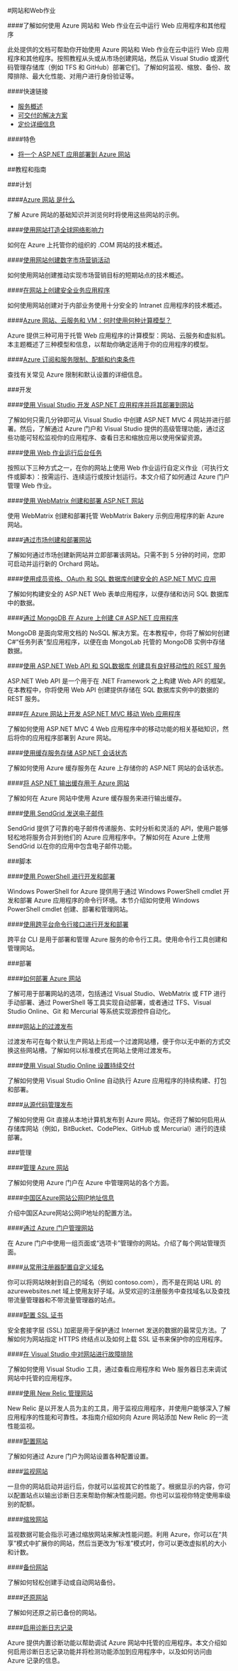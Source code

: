 <properties linkid="dev-net-website" urlDisplayName="Windows Azure 网站" pageTitle="网站 - Azure 微软云" metaKeywords="Azure Website,Azure 网站,ASP.NET,应用部署,Web 作业,监视,缩放,备份,故障排除,最大化性能,身份验证,WebMatrix,MongoDB,移动 Web 应用程序,部署 Azure 网站,过渡发布,New Relic,调试 Azure 网站" description="此处提供的文档可帮助你开始使用 Azure 网站和 Web 作业在云中运行 Web 应用程序和其他程序。按照教程从头或从市场创建网站，然后从 Visual Studio 或源代码管理存储库（例如 TFS 和 GitHub）部署它们。了解如何监视、缩放、备份、故障排除、最大化性能、对用户进行身份验证等。" metaCanonical="" services="Website" documentationCenter="Services" title="开发和部署企业级网站" authors="" solutions="" manager="" editor="Eric Chen" />
<tags ms.service="Website"
    ms.date=""
    wacn.date=""
    />

#网站和Web作业

####了解如何使用 Azure 网站和 Web 作业在云中运行 Web 应用程序和其他程序

此处提供的文档可帮助你开始使用 Azure 网站和 Web 作业在云中运行 Web 应用程序和其他程序。按照教程从头或从市场创建网站，然后从 Visual Studio 或源代码管理存储库（例如 TFS 和 GitHub）部署它们。了解如何监视、缩放、备份、故障排除、最大化性能、对用户进行身份验证等。

####快速链接

-   [服务概述](/home/features/web-site/)
-   [可交付的解决方案](/solutions/web/)
-   [定价详细信息](/home/features/web-site/#price)

####特色

-   [将一个 ASP.NET 应用部署到 Azure 网站](/zh-cn/documentation/articles/web-sites-dotnet-get-started/)

##教程和指南

###计划

####[Azure 网站 是什么](/home/features/web-site/)

了解 Azure 网站的基础知识并浏览何时将使用这些网站的示例。

####[使用网站打造全球网络影响力](/zh-cn/documentation/articles/web-sites-global-web-presence-solution-overview/)

如何在 Azure 上托管你的组织的 .COM 网站的技术概述。

####[使用网站创建数字市场营销活动](/zh-cn/documentation/articles/web-sites-digital-marketing-application-solution-overview/)

如何使用网站创建推动实现市场营销目标的短期站点的技术概述。

####[在网站上创建安全业务应用程序](/zh-cn/documentation/articles/web-sites-business-application-solution-overview/)

如何使用网站创建对于内部业务使用十分安全的 Intranet 应用程序的技术概述。

####[Azure 网站、云服务和 VM：何时使用何种计算模型？](/zh-cn/documentation/articles/choose-web-site-cloud-service-vm/)

Azure 提供三种可用于托管 Web 应用程序的计算模型：网站、云服务和虚拟机。本主题概述了三种模型和信息，以帮助你确定适用于你的应用程序的模型。

####[Azure 订阅和服务限制、配额和约束条件](/zh-cn/documentation/articles/azure-subscription-service-limits/)

查找有关常见 Azure 限制和默认设置的详细信息。

###开发

####[使用 Visual Studio 开发 ASP.NET 应用程序并将其部署到网站](/zh-cn/documentation/articles/web-sites-dotnet-get-started/)

了解如何只需几分钟即可从 Visual Studio 中创建 ASP.NET MVC 4 网站并进行部署。然后，了解通过 Azure 门户和 Visual Studio 提供的高级管理功能，通过这些功能可轻松监视你的应用程序、查看日志和缩放应用以使用保留资源。

####[使用 Web 作业运行后台任务](/zh-cn/documentation/articles/web-sites-create-web-jobs/)

按照以下三种方式之一，在你的网站上使用 Web 作业运行自定义作业（可执行文件或脚本）：按需运行、连续运行或按计划运行。本文介绍了如何通过 Azure 门户管理 Web 作业。

####[使用 WebMatrix 创建和部署 ASP.NET 网站](zh-cn/documentation/articles/web-sites-dotnet-using-webmatrix/)

使用 WebMatrix 创建和部署托管 WebMatrix Bakery 示例应用程序的新 Azure 网站。

####[通过市场创建和部署网站](/zh-cn/documentation/articles/web-sites-dotnet-orchard-cms-gallery/)

了解如何通过市场创建新网站并立即部署该网站。只需不到 5 分钟的时间，您即可启动并运行新的 Orchard 网站。

####[使用成员资格、OAuth 和 SQL 数据库创建安全的 ASP.NET MVC 应用](/zh-cn/documentation/articles/web-sites-dotnet-deploy-aspnet-mvc-app-membership-oauth-sql-database/)

了解如何构建安全的 ASP.NET Web 表单应用程序，以便存储和访问 SQL 数据库中的数据。

####[通过 MongoDB 在 Azure 上创建 C# ASP.NET 应用程序](/zh-cn/documentation/articles/store-mongolab-web-sites-dotnet-store-data-mongodb/)

MongoDB 是面向常用文档的 NoSQL 解决方案。在本教程中，你将了解如何创建 C#“任务列表”型应用程序，以便在由 MongoLab 托管的 MongoDB 实例中存储数据。

####[使用 ASP.NET Web API 和 SQL数据库 创建具有良好移动性的 REST 服务](/zh-cn/documentation/articles/web-sites-dotnet-rest-service-aspnet-api-sql-database/)

ASP.NET Web API 是一个用于在 .NET Framework 之上构建 Web API 的框架。在本教程中，你将使用 Web API 创建提供存储在 SQL 数据库实例中的数据的 REST 服务。

####[在 Azure 网站上开发 ASP.NET MVC 移动 Web 应用程序](/zh-cn/documentation/articles/web-sites-dotnet-deploy-aspnet-mvc-mobile-app/)

了解如何使用 ASP.NET MVC 4 Web 应用程序中的移动功能的相关基础知识，然后将你的应用程序部署到 Azure 网站。

####[使用缓存服务存储 ASP.NET 会话状态](/zh-cn/documentation/articles/web-sites-dotnet-session-state-caching/)

了解如何使用 Azure 缓存服务在 Azure 上存储你的 ASP.NET 网站的会话状态。

####[将 ASP.NET 输出缓存用于 Azure 网站](/zh-cn/documentation/articles/web-sites-dotnet-web-forms-output-caching/)

了解如何在 Azure 网站中使用 Azure 缓存服务来进行输出缓存。

####[使用 SendGrid 发送电子邮件](/zh-cn/documentation/articles/sendgrid-dotnet-how-to-send-email/)

SendGrid 提供了可靠的电子邮件传递服务、实时分析和灵活的 API，使用户能够轻松地将服务合并到他们的 Azure 应用程序中。了解如何在 Azure 上使用 SendGrid 以在你的应用中包含电子邮件功能。

###脚本

####[使用 PowerShell 进行开发和部署](/zh-cn/documentation/articles/install-configure-powershell/)

Windows PowerShell for Azure 提供用于通过 Windows PowerShell cmdlet 开发和部署 Azure 应用程序的命令行环境。本节介绍如何使用 Windows PowerShell cmdlet 创建、部署和管理网站。

####[使用跨平台命令行接口进行开发和部署](/zh-cn/documentation/articles/command-line-tools/#Commands_to_manage_your_web_sites)

跨平台 CLI 是用于部署和管理 Azure 服务的命令行工具。使用命令行工具创建和管理网站。

###部署

####[如何部署 Azure 网站](/zh-cn/documentation/articles/web-sites-deploy/)

了解可用于部署网站的选项，包括通过 Visual Studio、WebMatrix 或 FTP 进行手动部署、通过 PowerShell 等工具实现自动部署，或者通过 TFS、Visual Studio Online、Git 和 Mercurial 等系统实现源控件自动化。

####[网站上的过渡发布](/zh-cn/documentation/articles/web-sites-staged-publishing/)

过渡发布可在每个默认生产网站上形成一个过渡网站槽，便于你以无中断的方式交换这些网站槽。了解如何以标准模式在网站上使用过渡发布。

####[使用 Visual Studio Online 设置持续交付](/zh-cn/documentation/articles/cloud-services-continuous-delivery-use-vso/)

了解如何使用 Visual Studio Online 自动执行 Azure 应用程序的持续构建、打包和部署。

####[从源代码管理发布](/zh-cn/documentation/articles/web-sites-publish-source-control/)

了解如何使用 Git 直接从本地计算机发布到 Azure 网站。你还将了解如何启用从存储库网站（例如，BitBucket、CodePlex、GitHub 或 Mercurial）进行的连续部署。

###管理

####[管理 Azure 网站](/zh-cn/documentation/articles/web-sites-manage/)

了解如何使用 Azure 门户在 Azure 中管理网站的各个方面。

####[中国区Azure网站公网IP地址信息](http://www.waws.cn/170)

介绍中国区Azure网站公网IP地址的配置方法。

####[通过 Azure 门户管理网站](/zh-cn/documentation/articles/web-sites-manage/)

在 Azure 门户中使用一组页面或“选项卡”管理你的网站。介绍了每个网站管理页面。

####[从常用注册器配置自定义域名](/zh-cn/documentation/articles/web-sites-custom-domain-name/)

你可以将网站映射到自己的域名（例如 contoso.com），而不是在网站 URL 的 azurewebsites.net 域上使用友好子域。从受欢迎的注册服务中查找域名以及查找带流量管理器和不带流量管理器的站点。

####[配置 SSL 证书](/zh-cn/documentation/articles/web-sites-configure-ssl-certificate/)

安全套接字层 (SSL) 加密是用于保护通过 Internet 发送的数据的最常见方法。了解如何为网站指定 HTTPS 终结点以及如何上载 SSL 证书来保护你的应用程序。

####[在 Visual Studio 中对网站进行故障排除](/zh-cn/documentation/articles/web-sites-dotnet-troubleshoot-visual-studio/)

了解如何使用 Visual Studio 工具，通过查看应用程序和 Web 服务器日志来调试网站中托管的应用程序。

####[使用 New Relic 管理网站](/zh-cn/documentation/articles/store-new-relic-web-sites-dotnet-application-performance-management/)

New Relic 是以开发人员为主的工具，用于监视应用程序，并使用户能够深入了解应用程序的性能和可靠性。本指南介绍如何向 Azure 网站添加 New Relic 的一流性能监视。

####[配置网站](/zh-cn/documentation/articles/web-sites-configure/)

了解如何通过 Azure 门户为网站设置各种配置设置。

####[监视网站](/zh-cn/documentation/articles/web-sites-monitor/)

一旦你的网站启动并运行后，你就可以监视其它的性能了。根据显示的内容，你可以配置站点以输出诊断日志来帮助你解决性能问题。你也可以监视你特定使用率级别的配额。

####[缩放网站](/zh-cn/documentation/articles/web-sites-scale/)

监视数据可能会指示可通过缩放网站来解决性能问题。利用 Azure，你可以在“共享”模式中扩展你的网站，然后当更改为“标准”模式时，你可以更改虚拟机的大小和计数。

####[备份网站](/zh-cn/documentation/articles/web-sites-backup/)

了解如何轻松创建手动或自动网站备份。

####[还原网站](/zh-cn/documentation/articles/web-sites-restore/)

了解如何还原之前已备份的网站。

####[启用诊断日志记录](/zh-cn/documentation/articles/web-sites-enable-diagnostic-log/)

Azure 提供内置诊断功能以帮助调试 Azure 网站中托管的应用程序。本文介绍如何启用诊断日志记录功能并将检测功能添加到应用程序中，以及如何访问由 Azure 记录的信息。


